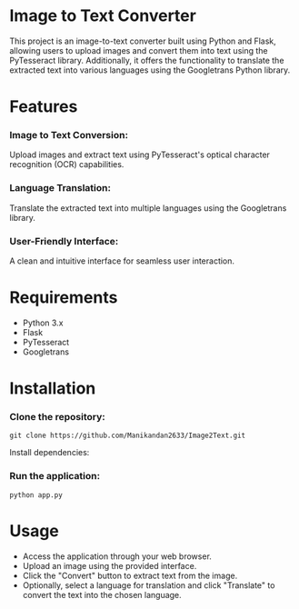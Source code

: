 # Image to Text Converter

This project is an image-to-text converter built using Python and Flask, allowing users to upload images and convert them into text using the PyTesseract library. Additionally, it offers the functionality to translate the extracted text into various languages using the Googletrans Python library.

# Features
### Image to Text Conversion:
Upload images and extract text using PyTesseract's optical character recognition (OCR) capabilities.
### Language Translation:
Translate the extracted text into multiple languages using the Googletrans library.
### User-Friendly Interface: 
A clean and intuitive interface for seamless user interaction.

# Requirements
* Python 3.x
* Flask
* PyTesseract
* Googletrans
# Installation
### Clone the repository:
```
git clone https://github.com/Manikandan2633/Image2Text.git
```
Install dependencies:

### Run the application:

```
python app.py
```
# Usage
* Access the application through your web browser.
* Upload an image using the provided interface.
* Click the "Convert" button to extract text from the image.
* Optionally, select a language for translation and click "Translate" to convert the text into the chosen language.
